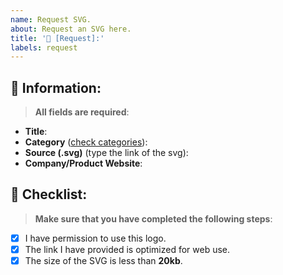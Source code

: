 ```yaml
---
name: Request SVG.
about: Request an SVG here.
title: '🔔 [Request]:'
labels: request
---
```


## 🔎 Information:

> **All fields are required**:

- **Title**:
- **Category** ([check categories](https://github.com/pheralb/svgl/blob/main/src/types/categories.ts#L1)):
- **Source (.svg)** (type the link of the svg):
- **Company/Product Website**:

## 📝 Checklist:

> **Make sure that you have completed the following steps**:

- [x] I have permission to use this logo.
- [x] The link I have provided is optimized for web use.
- [x] The size of the SVG is less than **20kb**.
